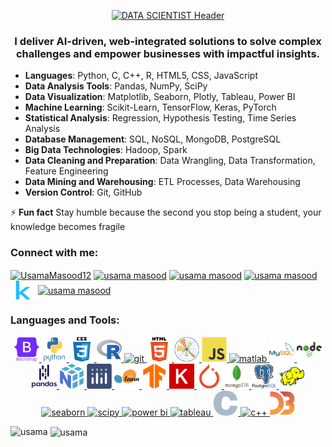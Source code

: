 <p align="center">
  <a href="https://github.com/asadmasood10054">
    <img src="https://capsule-render.vercel.app/api?type=waving&height=300&color=gradient&text=DATA%20SCIENTIST&animation=fadeIn" alt="DATA SCIENTIST Header">
  </a>
</p>
<h3 align="center"> I deliver AI-driven, web-integrated solutions to solve complex challenges and empower businesses with impactful insights.</h3>

- **Languages**: Python, C, C++, R, HTML5, CSS, JavaScript
- **Data Analysis Tools**: Pandas, NumPy, SciPy
- **Data Visualization**: Matplotlib, Seaborn, Plotly, Tableau, Power BI
- **Machine Learning**: Scikit-Learn, TensorFlow, Keras, PyTorch
- **Statistical Analysis**: Regression, Hypothesis Testing, Time Series Analysis
- **Database Management**: SQL, NoSQL, MongoDB, PostgreSQL
- **Big Data Technologies**: Hadoop, Spark
- **Data Cleaning and Preparation**: Data Wrangling, Data Transformation, Feature Engineering
- **Data Mining and Warehousing**: ETL Processes, Data Warehousing
- **Version Control**: Git, GitHub


⚡ **Fun fact** Stay humble because the second you stop being a student, your knowledge becomes fragile

<h3 align="left">Connect with me:</h3>
<p align="left">
<a href="https://codepen.io/usama_masood" target="blank"><img align="center" src="https://raw.githubusercontent.com/rahuldkjain/github-profile-readme-generator/master/src/images/icons/Social/codepen.svg" alt="UsamaMasood12" height="30" width="40" /></a>
<a href="https://twitter.com/Usama____Masood" target="blank"><img align="center" src="https://raw.githubusercontent.com/rahuldkjain/github-profile-readme-generator/master/src/images/icons/Social/twitter.svg" alt="usama masood" height="30" width="40" /></a>
<a href="https://www.linkedin.com/in/usama-masood-b4a35014b/" target="blank"><img align="center" src="https://raw.githubusercontent.com/rahuldkjain/github-profile-readme-generator/master/src/images/icons/Social/linked-in-alt.svg" alt="usama masood" height="30" width="40" /></a>
<a href="https://www.facebook.com/Uxama531" target="blank"><img align="center" src="https://raw.githubusercontent.com/rahuldkjain/github-profile-readme-generator/master/src/images/icons/Social/facebook.svg" alt="usama masood" height="30" width="40" /></a>
<a href="https://www.kaggle.com/usamamasood1" target="blank"><img align="center" src="https://raw.githubusercontent.com/devicons/devicon/master/icons/kaggle/kaggle-original.svg" alt="usama masood" height="30" width="40" /></a>
<a href="mailto:usamamasood531@gmail.com" target="blank"><img align="center" src="https://cdn4.iconfinder.com/data/icons/social-media-logos-6/512/112-gmail_email_mail-512.png" alt="usama masood" height="30" width="40" /></a>

  
</p>

<h3 align="left">Languages and Tools:</h3>
<p align="center"> <a href="https://getbootstrap.com" target="_blank"> <img src="https://raw.githubusercontent.com/devicons/devicon/master/icons/bootstrap/bootstrap-plain-wordmark.svg" alt="bootstrap" width="40" height="40"/> </a> <a href="https://www.python.org" target="_blank"> <img src="https://raw.githubusercontent.com/devicons/devicon/master/icons/python/python-original-wordmark.svg" alt="python" width="40" height="40"/> </a> <a href="https://www.w3schools.com/css/" target="_blank"> <img src="https://raw.githubusercontent.com/devicons/devicon/master/icons/css3/css3-original-wordmark.svg" alt="css3" width="40" height="40"/> </a> <a href="https://www.r-project.org/" target="_blank"> <img src="https://raw.githubusercontent.com/devicons/devicon/master/icons/r/r-original.svg" alt="R" width="40" height="40"/> </a> <a href="https://git-scm.com/" target="_blank"> <img src="https://www.vectorlogo.zone/logos/git-scm/git-scm-icon.svg" alt="git" width="40" height="40"/> </a> <a href="https://www.w3.org/html/" target="_blank"> <img src="https://raw.githubusercontent.com/devicons/devicon/master/icons/html5/html5-original-wordmark.svg" alt="html5" width="40" height="40"/> </a> <a href="https://matplotlib.org/" target="_blank"> <img src="https://raw.githubusercontent.com/devicons/devicon/master/icons/matplotlib/matplotlib-original.svg" alt="matplotlib" width="40" height="40"/> </a> <a href="https://developer.mozilla.org/en-US/docs/Web/JavaScript" target="_blank"> <img src="https://raw.githubusercontent.com/devicons/devicon/master/icons/javascript/javascript-original.svg" alt="javascript" width="40" height="40"/> </a> <a href="https://www.mathworks.com/" target="_blank"> <img src="https://upload.wikimedia.org/wikipedia/commons/2/21/Matlab_Logo.png" alt="matlab" width="40" height="40"/> </a> <a href="https://www.mysql.com/" target="_blank"> <img src="https://raw.githubusercontent.com/devicons/devicon/master/icons/mysql/mysql-original-wordmark.svg" alt="mysql" width="40" height="40"/> </a> <a href="https://nodejs.org" target="_blank"> <img src="https://raw.githubusercontent.com/devicons/devicon/master/icons/nodejs/nodejs-original-wordmark.svg" alt="nodejs" width="40" height="40"/> </a> <a href="https://pandas.pydata.org/" target="_blank"> <img src="https://raw.githubusercontent.com/devicons/devicon/master/icons/pandas/pandas-original-wordmark.svg" alt="pandas" width="40" height="40"/> </a> <a href="https://numpy.org/" target="_blank"> <img src="https://raw.githubusercontent.com/devicons/devicon/master/icons/numpy/numpy-original.svg" alt="Numpy" width="40" height="40"/> </a> <a href="https://plotly.com/" target="_blank"> <img src="https://raw.githubusercontent.com/devicons/devicon/master/icons/plotly/plotly-original.svg" alt="plotly" width="40" height="40"/> </a> <a href="https://scikit-learn.org/stable/" target="_blank"> <img src="https://raw.githubusercontent.com/devicons/devicon/master/icons/scikitlearn/scikitlearn-original.svg" alt="scikit-learn" width="40" height="40"/> </a> <a href="https://www.tensorflow.org/" target="_blank"> <img src="https://raw.githubusercontent.com/devicons/devicon/master/icons/tensorflow/tensorflow-original.svg" alt="tensorflow" width="40" height="40"/> </a> <a href="https://keras.io/" target="_blank"> <img src="https://raw.githubusercontent.com/devicons/devicon/master/icons/keras/keras-original.svg" alt="keras" width="40" height="40"/> </a> <a href="https://pytorch.org/" target="_blank"> <img src="https://raw.githubusercontent.com/devicons/devicon/master/icons/pytorch/pytorch-original.svg" alt="pytorch" width="40" height="40"/> </a> <a href="https://www.mongodb.com/" target="_blank"> <img src="https://raw.githubusercontent.com/devicons/devicon/master/icons/mongodb/mongodb-original-wordmark.svg" alt="mongodb" width="40" height="40"/> </a>  <a href="https://www.postgresql.org/" target="_blank"> <img src="https://raw.githubusercontent.com/devicons/devicon/master/icons/postgresql/postgresql-original-wordmark.svg" alt="postgresql" width="40" height="40"/> </a>  <a href="https://hadoop.apache.org/" target="_blank"> <img src="https://raw.githubusercontent.com/devicons/devicon/master/icons/hadoop/hadoop-original.svg" alt="hadoop" width="40" height="40"/> </a>  <a href="https://seaborn.pydata.org/" target="_blank"> <img src="https://raw.githubusercontent.com/mwaskom/seaborn/master/doc/_static/logo-wide-lightbg.svg" alt="seaborn" width="40" height="40"/> </a>  <a href="https://scipy.org/" target="_blank"> <img src="https://scipy.org/images/logo.svg" alt="scipy" width="40" height="40"/> </a>  <a href="https://www.microsoft.com/en-us/power-platform/products/power-bi" target="_blank"> <img src="https://upload.wikimedia.org/wikipedia/commons/c/cf/New_Power_BI_Logo.svg" alt="power bi" width="40" height="40"/> </a> <a href="https://www.tableau.com/" target="_blank"> <img src="https://www.svgrepo.com/show/354428/tableau-icon.svg" alt="tableau" width="40" height="40"/> </a> <a href="https://www.w3schools.com/c/c_intro.php" target="_blank"> <img src="https://raw.githubusercontent.com/devicons/devicon/master/icons/c/c-original.svg" alt="c" width="40" height="40"/> </a> <a href="https://www.w3schools.com/cpp/cpp_intro.asp" target="_blank"> <img src="https://upload.wikimedia.org/wikipedia/commons/1/18/ISO_C%2B%2B_Logo.svg" alt="c++" width="40" height="40"/> </a>  <a href="https://d3js.org/" target="_blank"> <img src="https://raw.githubusercontent.com/devicons/devicon/master/icons/d3js/d3js-original.svg" alt="d3js" width="40" height="40"/> </a> </p>



<p><img align="left" src="https://github-readme-stats.vercel.app/api/top-langs?username=UsamaMasood12&show_icons=true&locale=en&layout=compact" alt="usama" /></p>

<p>&nbsp;<img align="center" src="https://github-readme-stats.vercel.app/api?username=UsamaMasood12&show_icons=true&locale=en" alt="usama" /></p>
